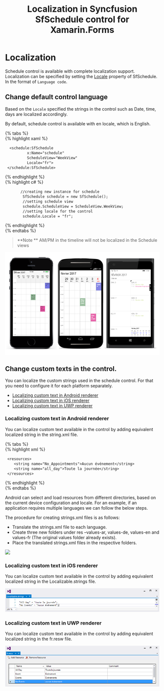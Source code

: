 ﻿---
title: Localization in Syncfusion SfSchedule control for Xamarin.Forms
description: Learn how to Localize the SfSchedule control
platform: xamarin
control: SfSchedule
documentation: ug
---

# Localization 

Schedule control is available with complete localization support. Localization can be specified by setting the [Locale](https://help.syncfusion.com/cr/cref_files/xamarin/sfschedule/Syncfusion.SfSchedule.XForms~Syncfusion.SfSchedule.XForms.SfSchedule~Locale.html) property of SfSchedule. In the format of `Language code`.

## Change default control language

Based on the `Locale` specified the strings in the control such as Date, time, days are localized accordingly.

By default, schedule control is available with en locale, which is English.

{% tabs %}   
{% highlight xaml %} 

     
      <schedule:SfSchedule
              x:Name="schedule" 
              ScheduleView="WeekView"
              Locale="fr">
     </schedule:SfSchedule>


{% endhighlight %}   
{% highlight c# %}   
    
           //creating new instance for schedule
            SfSchedule schedule = new SfSchedule();
            //setting schedule view 
            schedule.ScheduleView = ScheduleView.WeekView;
            //setting locale for the control 
            schedule.Locale = "fr";  
      
{% endhighlight %}   
{% endtabs %}   

>**Note ** AM/PM in the timeline will not be localized in the Schedule views

![](Localization_images/Localization.png)   

## Change custom texts in the control.

You can localize the custom strings used in the schedule control. For that you need to configure it for each platform separately.

* [Localizing custom text in Android renderer](localizing-custom-text-in-android-renderer)
* [Localizing custom text in iOS renderer](localizing-custom-text-in-iOS-renderer)
* [Localizing custom text in UWP renderer](localizing-custom-text-in-UWP-renderer)

### Localizing custom text in Android renderer

You can localize custom text available in the control by adding equivalent localized string in the string.xml file.

{% tabs %}   
{% highlight xml %} 
       
     <resources>
    	<string name="No_Appointments">Aucun événement</string>
     	<string name="all_day">Toute la journée</string>
     </resources>
{% endhighlight %}   
{% endtabs %} 

Android can select and load resources from different directories, based on the current device configuration and locale. For an example, if an application requires multiple languages we can follow the below steps.

The procedure for creating strings.xml files is as follows:

* Translate the strings.xml file to each language.
* Create three new folders under res –values-ar, values-de, values-en and values-fr (The original values folder already exists).
* Place the translated strings.xml files in the respective folders.
 
![](Localization_images/localization_img2.png)  

### Localizing custom text in iOS renderer

You can localize custom text available in the control by adding equivalent localized string in the Localizable.strings file.

![](Localization_images/Localization_IOS.png) 
 
### Localizing custom text in UWP renderer
You can localize custom text available in the control by adding equivalent localized string in the fr.resw file.

![](Localization_images/Localization_XFUWP.png) 
 
